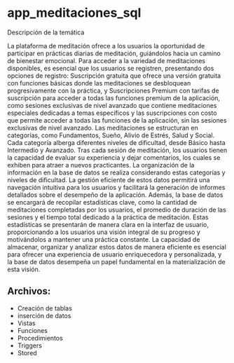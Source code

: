 # app_meditaciones_sql

Descripción de la temática

La plataforma de meditación ofrece a los usuarios la oportunidad de participar en prácticas diarias de meditación, guiándolos hacia un camino de bienestar emocional. Para acceder a la variedad de meditaciones disponibles, es esencial que los usuarios se registren, presentando dos opciones de registro: Suscripción gratuita que  ofrece una versión gratuita con funciones básicas donde las meditaciones se desbloquean progresivamente con la práctica, y Suscripciones Premium con tarifas de suscripción para acceder a todas las funciones premium de la aplicación, como sesiones exclusivas de nivel avanzado que contiene meditaciones especiales dedicadas a temas específicos y las suscripciones con costo que permite acceder a todas las funciones de la aplicación, sin las sesiones exclusivas de nivel avanzado.
Las meditaciones se estructuran en categorías, como Fundamentos, Sueño, Alivio de Estrés, Salud y Social. Cada categoría alberga diferentes niveles de dificultad, desde Básico hasta Intermedio y Avanzado. Tras cada sesión de meditación, los usuarios tienen la capacidad de evaluar su experiencia y dejar comentarios, los cuales se exhiben para atraer a nuevos practicantes.
La organización de la información en la base de datos se realiza considerando estas categorías y niveles de dificultad. La gestión eficiente de estos datos permitirá una navegación intuitiva para los usuarios y facilitará la generación de informes detallados sobre el desempeño de la aplicación.
Además, la base de datos se encargará de recopilar estadísticas clave, como la cantidad de meditaciones completadas por los usuarios, el promedio de duración de las sesiones y el tiempo total dedicado a la práctica de meditación. Estas estadísticas se presentarán de manera clara en la interfaz de usuario, proporcionando a los usuarios una visión integral de su progreso y motivándolos a mantener una práctica constante.
La capacidad de almacenar, organizar y analizar estos datos de manera eficiente es esencial para ofrecer una experiencia de usuario enriquecedora y personalizada, y la base de datos desempeña un papel fundamental en la materialización de esta visión. 

## Archivos:

- Creación de tablas
- inserción de datos
- Vistas
- Funciones
- Procedimientos
- Triggers
- Stored
